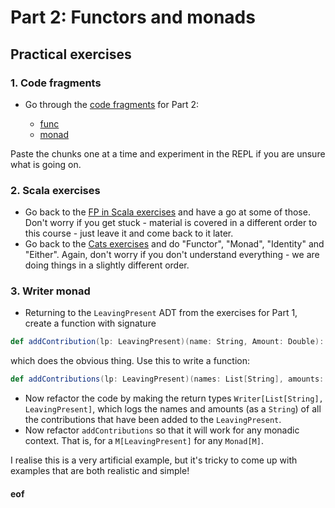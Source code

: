 # Part 2: Functors and monads

## Practical exercises

### 1. Code fragments

* Go through the [code fragments](../fragments/) for Part 2:

    * [func](../fragments/part2s-func.scala)
    * [monad](../fragments/part2s-monad.scala)

Paste the chunks one at a time and experiment in the REPL if you are unsure what is going on.

### 2. Scala exercises

* Go back to the [FP in Scala exercises](https://www.scala-exercises.org/fp_in_scala/handling_error_without_exceptions) and have a go at some of those. Don't worry if you get stuck - material is covered in a different order to this course - just leave it and come back to it later.
* Go back to the [Cats exercises](https://www.scala-exercises.org/cats/functor) and do "Functor", "Monad", "Identity" and "Either". Again, don't worry if you don't understand everything - we are doing things in a slightly different order.

### 3. Writer monad

* Returning to the `LeavingPresent` ADT from the exercises for Part 1, create a function with signature
```scala
def addContribution(lp: LeavingPresent)(name: String, Amount: Double): LeavingPresent
```
which does the obvious thing. Use this to write a function:
```scala
def addContributions(lp: LeavingPresent)(names: List[String], amounts: List[Double]): LeavingPresent
```
* Now refactor the code by making the return types `Writer[List[String], LeavingPresent]`, which logs the names and amounts (as a `String`) of all the contributions that have been added to the `LeavingPresent`.
* Now refactor `addContributions` so that it will work for any monadic context. That is, for a `M[LeavingPresent]` for any `Monad[M]`.

I realise this is a very artificial example, but it's tricky to come up with examples that are both realistic and simple!


#### eof

